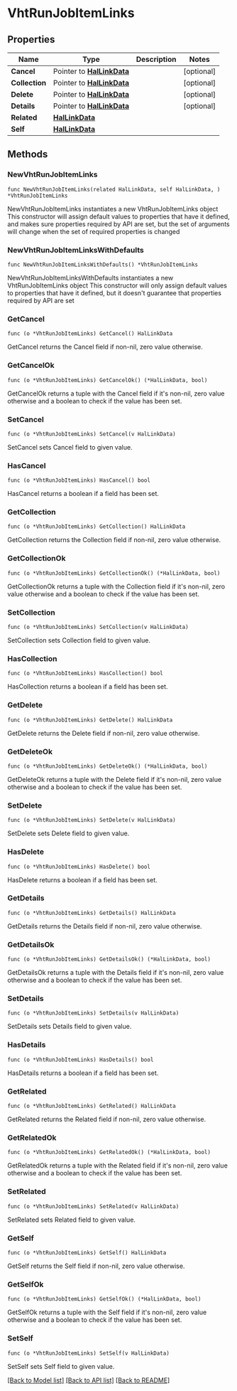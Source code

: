 <!--
Copyright (C) 2020-2022 Arm Limited or its affiliates and Contributors. All rights reserved.
SPDX-License-Identifier: Apache-2.0
-->
# VhtRunJobItemLinks

## Properties

Name | Type | Description | Notes
------------ | ------------- | ------------- | -------------
**Cancel** | Pointer to [**HalLinkData**](HalLinkData.md) |  | [optional] 
**Collection** | Pointer to [**HalLinkData**](HalLinkData.md) |  | [optional] 
**Delete** | Pointer to [**HalLinkData**](HalLinkData.md) |  | [optional] 
**Details** | Pointer to [**HalLinkData**](HalLinkData.md) |  | [optional] 
**Related** | [**HalLinkData**](HalLinkData.md) |  | 
**Self** | [**HalLinkData**](HalLinkData.md) |  | 

## Methods

### NewVhtRunJobItemLinks

`func NewVhtRunJobItemLinks(related HalLinkData, self HalLinkData, ) *VhtRunJobItemLinks`

NewVhtRunJobItemLinks instantiates a new VhtRunJobItemLinks object
This constructor will assign default values to properties that have it defined,
and makes sure properties required by API are set, but the set of arguments
will change when the set of required properties is changed

### NewVhtRunJobItemLinksWithDefaults

`func NewVhtRunJobItemLinksWithDefaults() *VhtRunJobItemLinks`

NewVhtRunJobItemLinksWithDefaults instantiates a new VhtRunJobItemLinks object
This constructor will only assign default values to properties that have it defined,
but it doesn't guarantee that properties required by API are set

### GetCancel

`func (o *VhtRunJobItemLinks) GetCancel() HalLinkData`

GetCancel returns the Cancel field if non-nil, zero value otherwise.

### GetCancelOk

`func (o *VhtRunJobItemLinks) GetCancelOk() (*HalLinkData, bool)`

GetCancelOk returns a tuple with the Cancel field if it's non-nil, zero value otherwise
and a boolean to check if the value has been set.

### SetCancel

`func (o *VhtRunJobItemLinks) SetCancel(v HalLinkData)`

SetCancel sets Cancel field to given value.

### HasCancel

`func (o *VhtRunJobItemLinks) HasCancel() bool`

HasCancel returns a boolean if a field has been set.

### GetCollection

`func (o *VhtRunJobItemLinks) GetCollection() HalLinkData`

GetCollection returns the Collection field if non-nil, zero value otherwise.

### GetCollectionOk

`func (o *VhtRunJobItemLinks) GetCollectionOk() (*HalLinkData, bool)`

GetCollectionOk returns a tuple with the Collection field if it's non-nil, zero value otherwise
and a boolean to check if the value has been set.

### SetCollection

`func (o *VhtRunJobItemLinks) SetCollection(v HalLinkData)`

SetCollection sets Collection field to given value.

### HasCollection

`func (o *VhtRunJobItemLinks) HasCollection() bool`

HasCollection returns a boolean if a field has been set.

### GetDelete

`func (o *VhtRunJobItemLinks) GetDelete() HalLinkData`

GetDelete returns the Delete field if non-nil, zero value otherwise.

### GetDeleteOk

`func (o *VhtRunJobItemLinks) GetDeleteOk() (*HalLinkData, bool)`

GetDeleteOk returns a tuple with the Delete field if it's non-nil, zero value otherwise
and a boolean to check if the value has been set.

### SetDelete

`func (o *VhtRunJobItemLinks) SetDelete(v HalLinkData)`

SetDelete sets Delete field to given value.

### HasDelete

`func (o *VhtRunJobItemLinks) HasDelete() bool`

HasDelete returns a boolean if a field has been set.

### GetDetails

`func (o *VhtRunJobItemLinks) GetDetails() HalLinkData`

GetDetails returns the Details field if non-nil, zero value otherwise.

### GetDetailsOk

`func (o *VhtRunJobItemLinks) GetDetailsOk() (*HalLinkData, bool)`

GetDetailsOk returns a tuple with the Details field if it's non-nil, zero value otherwise
and a boolean to check if the value has been set.

### SetDetails

`func (o *VhtRunJobItemLinks) SetDetails(v HalLinkData)`

SetDetails sets Details field to given value.

### HasDetails

`func (o *VhtRunJobItemLinks) HasDetails() bool`

HasDetails returns a boolean if a field has been set.

### GetRelated

`func (o *VhtRunJobItemLinks) GetRelated() HalLinkData`

GetRelated returns the Related field if non-nil, zero value otherwise.

### GetRelatedOk

`func (o *VhtRunJobItemLinks) GetRelatedOk() (*HalLinkData, bool)`

GetRelatedOk returns a tuple with the Related field if it's non-nil, zero value otherwise
and a boolean to check if the value has been set.

### SetRelated

`func (o *VhtRunJobItemLinks) SetRelated(v HalLinkData)`

SetRelated sets Related field to given value.


### GetSelf

`func (o *VhtRunJobItemLinks) GetSelf() HalLinkData`

GetSelf returns the Self field if non-nil, zero value otherwise.

### GetSelfOk

`func (o *VhtRunJobItemLinks) GetSelfOk() (*HalLinkData, bool)`

GetSelfOk returns a tuple with the Self field if it's non-nil, zero value otherwise
and a boolean to check if the value has been set.

### SetSelf

`func (o *VhtRunJobItemLinks) SetSelf(v HalLinkData)`

SetSelf sets Self field to given value.



[[Back to Model list]](../README.md#documentation-for-models) [[Back to API list]](../README.md#documentation-for-api-endpoints) [[Back to README]](../README.md)


